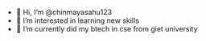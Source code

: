 - 👋 Hi, I’m @chinmayasahu123
- 👀 I’m interested in learning new skills
- 🌱 I’m currently did my btech in cse from giet university


<!---
chinmayasahu123/chinmayasahu123 is a ✨ special ✨ repository because its `README.md` (this file) appears on your GitHub profile.
You can click the Preview link to take a look at your changes.
--->

